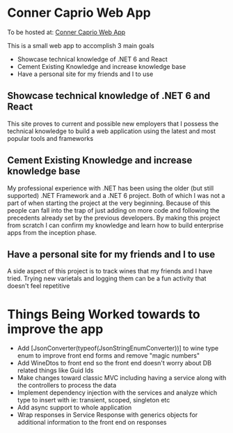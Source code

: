 # Conner Caprio Web App

To be hosted at: [Conner Caprio Web App](https://connercaprio.azurewebsites.net/)

This is a small web app to accomplish 3 main goals
- Showcase technical knowledge of .NET 6 and React
- Cement Existing Knowledge and increase knowledge base
- Have a personal site for my friends and I to use

## Showcase technical knowledge of .NET 6 and React

This site proves to current and possible new employers that I possess the technical knowledge to build a web application using the latest and most popular tools and frameworks

## Cement Existing Knowledge and increase knowledge base

My professional experience with .NET has been using the older (but still supported) .NET Framework and a .NET 6 project. Both of which I was not a part of when starting the project at
 the very beginning. Because of this people can fall into the trap of just adding on more code and following the precedents already set by the previous developers. By making this project
 from scratch I can confirm my knowledge and learn how to build enterprise apps from the inception phase.

## Have a personal site for my friends and I to use
A side aspect of this project is to track wines that my friends and I have tried. Trying new varietals and logging them can be a fun activity that doesn't feel repetitive

# Things Being Worked towards to improve the app
- Add [JsonConverter(typeof(JsonStringEnumConverter))] to wine type enum to improve front end forms and remove "magic numbers"
- Add WineDtos to front end so the front end doesn't worry about DB related things like Guid Ids
- Make changes toward classic MVC including having a service along with the controllers to process the data
- Implement dependency injection with the services and analyze which type to insert with ie: transient, scoped, singleton etc
- Add async support to whole application
- Wrap responses in Service Response with generics objects for additional information to the front end on responses
